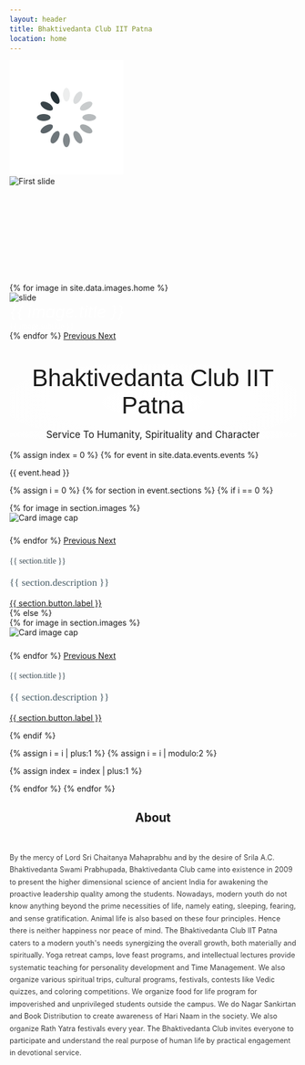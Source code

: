 ```yaml
---
layout: header
title: Bhaktivedanta Club IIT Patna
location: home
---
```

<!-- loader  -->
<div class="loader_bg">
    <div class="loader1"><img src="assets/images/loading.gif" alt="#" /></div>
</div>

<div class="">
  <div id="carouselExampleControls" class="carousel1 carousel slide" data-ride="carousel">
  <div class="carousel-inner">
    <div class="carousel-item carousel-item1 active">
      <img class="d-block w-100 img-fluid" src="https://i.imgur.com/ktr72r7.jpg" alt="First slide">
      <div class="carousel-caption d-none d-md-block">
        <p id="down-button" style="font-size: 5rem; padding-top: 10px;"><i class="fas fa-chevron-down"></i></p>
      </div>
    </div>
    {% for image in site.data.images.home %}
    <div class="carousel-item carousel-item1" >
      <img class="d-block w-100 img-fluid" src="{{ image.link }}" alt="slide">
      <div class="caption carousel-caption d-md-block">
        <div style="color: #FFFFFF; font-style: italic; font-size: 2em;"> {{ image.title }} </div>
        <div style="color: #FFFFFF; font-family: Libre Baskerville; font-size: 1em;"> {{ image.subtitle }}</div>
      </div>
    </div>
    {% endfor %}
    <a class="carousel-control-prev danger" href="#carouselExampleControls" role="button" data-slide="prev">
      <span class="carousel-control-prev-icon" aria-hidden="true"></span>
      <span class="sr-only">Previous</span>
    </a>
    <a class="carousel-control-next danger" href="#carouselExampleControls" role="button" data-slide="next">
      <span class="carousel-control-next-icon" aria-hidden="true"></span>
      <span class="sr-only">Next</span>
    </a>
    </div>
  </div>
  <div class="card-img-overlay" style="text-align: center;" id="title-overlay">
      <div style="background: radial-gradient(white, rgb(200, 200, 200, 0));">
        <p id="main-title" style="font-family: 'Lora', Arial, serif; font-size: 3em; font-style: bold; margin-bottom: 2px; " class=" " >Bhaktivedanta Club IIT Patna</p>
        <p id="title-caption" style="font-size: 1.2em; background: radial-gradient(white, rgb(10, 10, 10, 0));" class="text-muted font-italic">Service To Humanity, Spirituality and Character</p>
      </div>
  </div>
</div>

<div class="container scroll-animations">
{% assign index = 0 %}
{% for event in site.data.events.events %}
<div class="section-head">
  <p class="theme-content"> {{ event.head }}</p>
</div>

{% assign i = 0 %}
{% for section in event.sections %}
{% if i == 0 %}
  <div class="row animate__animated">
    <div class="col-lg-10 section">
      <div class="card home-card">
        <div class="row ">
          <div class="col-lg-4 col-md-4 col-sm-12">
              <div id="carouselExampleControls{{ forloop.index }}" class="card-img-top carousel slide carousel-fade" data-ride="carousel" data-interval="3000">
                <div class="carousel-inner">
                  {% for image in section.images %}
                  <div class="carousel-item {% if forloop.index == 1 %} active {% endif %}" >
                    <img style="height: 200px;" class="d-block px-auto mx-auto img-fluid card-img-top img-thumbnail" src="{{ image }}" alt="Card image cap">
                    <div class="carousel-caption d-none d-md-block">
                      <h5></h5>
                      <p></p>
                    </div>
                  </div>
                  {% endfor %}
                  <a class="carousel-control-prev danger" href="#carouselExampleControls{{ forloop.index }}" role="button" data-slide="prev">
                    <span class="carousel-control-prev-icon" aria-hidden="true"></span>
                    <span class="sr-only">Previous</span>
                  </a>
                  <a class="carousel-control-next danger" href="#carouselExampleControls{{ forloop.index }}" role="button" data-slide="next">
                    <span class="carousel-control-next-icon" aria-hidden="true"></span>
                    <span class="sr-only">Next</span>
                  </a>
                </div>
              </div>
          </div>
          <div class="col-lg-8 col-md-8 col-sm-12">
              <div class="card-body px-2">
                  <h4 style="font-family: Libre Baskerville; color: #37474F; font-weight: 400;" class="card-title">{{ section.title }}</h4>
                  <p style="font-family: Merriweather, serif; font-size:1.1rem; color: #455A64;" class="card-text">{{ section.description }}</p>
                  <a href="{{ section.button.link }}" class="btn btn-primary">{{ section.button.label }}</a>
              </div>
          </div>
        </div>
      </div>
    </div>
    <div class="col-lg-2"></div>
  </div>
{% else %}
  <div class="row animate__animated">
    <div class="col-lg-2"></div>
    <div class="col-lg-10 section">
      <div class="card home-card">
        <div class="row ">
          <div class="col-lg-4 col-md-4 col-sm-12">
              <div id="carouselExampleControls{{ forloop.index }}" class="card-img-top carousel slide carousel-fade" data-ride="carousel" data-interval="3000">
                <div class="carousel-inner">
                  {% for image in section.images %}
                  <div class="carousel-item {% if forloop.index == 1 %} active {% endif %}" >
                    <img style="height: 200px;" class="d-block px-auto mx-auto img-fluid card-img-top img-thumbnail" src="{{ image }}" alt="Card image cap">
                    <div class="carousel-caption d-none d-md-block">
                      <h5></h5>
                      <p></p>
                    </div>
                  </div>
                  {% endfor %}
                  <a class="carousel-control-prev danger" href="#carouselExampleControls{{ forloop.index }}" role="button" data-slide="prev">
                    <span class="carousel-control-prev-icon" aria-hidden="true"></span>
                    <span class="sr-only">Previous</span>
                  </a>
                  <a class="carousel-control-next danger" href="#carouselExampleControls{{ forloop.index }}" role="button" data-slide="next">
                    <span class="carousel-control-next-icon" aria-hidden="true"></span>
                    <span class="sr-only">Next</span>
                  </a>
                </div>
              </div>
          </div>
          <div class="col-lg-8 col-md-8 col-sm-12">
              <div class="card-body px-2">
                  <h4 style="font-family: Libre Baskerville; color: #37474F; font-weight: 400;" class="card-title">{{ section.title }}</h4>
                  <p style="font-family: Merriweather, serif; font-size:1.1rem; color: #455A64;" class="card-text">{{ section.description }}</p>
                  <a href="{{ section.button.link }}" class="btn btn-primary">{{ section.button.label }}</a>
              </div>
          </div>
        </div>
      </div>
    </div>
  </div>

{% endif %}
  <br>
  
{% assign i = i | plus:1 %}
{% assign i = i | modulo:2 %}

{% assign index = index | plus:1 %}

{% endfor %}
{% endfor %}
</div>

<section id="content" class="parallax">
  <h1 style="text-align: center;">About</h1>
  <br>
  <p style="font-size: 0.9em; line-height: 1.7em; -webkit-text-stroke-width: 0.2px; -webkit-text-stroke-color: white;">
    By the mercy of Lord Sri Chaitanya Mahaprabhu and by the desire of Srila A.C. Bhaktivedanta Swami Prabhupada, Bhaktivedanta Club came into existence in 2009 to present the higher dimensional science of ancient India for awakening the proactive leadership quality among the students. Nowadays, modern youth do not know anything beyond the prime necessities of life, namely eating, sleeping, fearing, and sense gratification. Animal life is also based on these four principles. Hence there is neither happiness nor peace of mind. The Bhaktivedanta Club IIT Patna caters to a modern youth's needs synergizing the overall growth, both materially and spiritually. Yoga retreat camps, love feast programs, and intellectual lectures provide systematic teaching for personality development and Time Management. We also organize various spiritual trips, cultural programs, festivals, contests like Vedic quizzes, and coloring competitions. We organize food for life program for impoverished and unprivileged students outside the campus. We do Nagar Sankirtan and Book Distribution to create awareness of Hari Naam in the society. We also organize Rath Yatra festivals every year. The Bhaktivedanta Club invites everyone to participate and understand the real purpose of human life by practical engagement in devotional service.
  </p>
</section>

<script type="text/javascript" src="https://code.jquery.com/jquery-3.3.1.min.js"></script>
<script type="text/javascript" src="https://cdnjs.cloudflare.com/ajax/libs/twitter-bootstrap/4.3.1/js/bootstrap.bundle.min.js"></script>
<script type="text/javascript" src="https://cdnjs.cloudflare.com/ajax/libs/jquery-migrate/3.3.1/jquery-migrate.min.js"></script>
<script type="text/javascript" src="/assets/js/index.js"></script>
